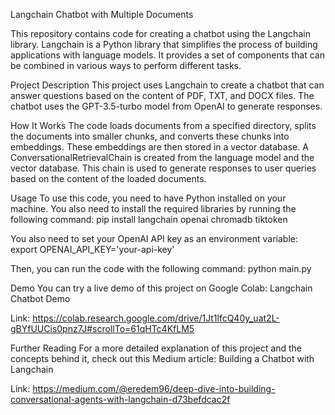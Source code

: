 Langchain Chatbot with Multiple Documents

This repository contains code for creating a chatbot using the Langchain library. Langchain is a Python library that simplifies the process of building applications with language models. It provides a set of components that can be combined in various ways to perform different tasks.

Project Description
This project uses Langchain to create a chatbot that can answer questions based on the content of PDF, TXT, and DOCX files. The chatbot uses the GPT-3.5-turbo model from OpenAI to generate responses.

How It Works
The code loads documents from a specified directory, splits the documents into smaller chunks, and converts these chunks into embeddings. These embeddings are then stored in a vector database. A ConversationalRetrievalChain is created from the language model and the vector database. This chain is used to generate responses to user queries based on the content of the loaded documents.

Usage
To use this code, you need to have Python installed on your machine. You also need to install the required libraries by running the following command:
pip install langchain openai chromadb tiktoken

You also need to set your OpenAI API key as an environment variable:
export OPENAI_API_KEY='your-api-key'

Then, you can run the code with the following command:
python main.py

Demo
You can try a live demo of this project on Google Colab: 
Langchain Chatbot Demo

Link: https://colab.research.google.com/drive/1Jt1lfcQ40y_uat2L-gBYfUUCis0pnz7J#scrollTo=61qHTc4KfLM5

Further Reading
For a more detailed explanation of this project and the concepts behind it, check out this Medium article: 
Building a Chatbot with Langchain

Link: https://medium.com/@eredem96/deep-dive-into-building-conversational-agents-with-langchain-d73befdcac2f
